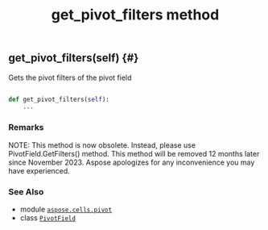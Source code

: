﻿---
title: get_pivot_filters method
second_title: Aspose.Cells for Python via .NET API References
description: 
type: docs
weight: 120
url: /aspose.cells.pivot/pivotfield/get_pivot_filters/
is_root: false
---

## get_pivot_filters(self) {#}

Gets the pivot filters of the pivot field



```python

def get_pivot_filters(self):
    ...
```


### Remarks

NOTE: This method is now obsolete. Instead, 
please use PivotField.GetFilters() method.
This method will be removed 12 months later since November 2023. 
Aspose apologizes for any inconvenience you may have experienced.


### See Also
* module [`aspose.cells.pivot`](../../)
* class [`PivotField`](/cells/python-net/aspose.cells.pivot/pivotfield)
